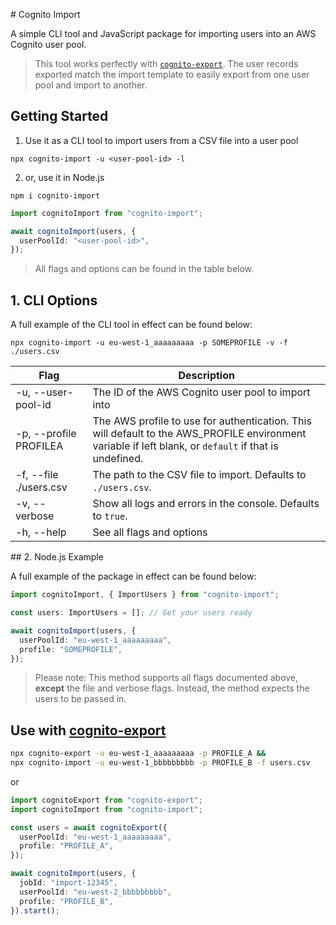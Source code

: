 # Cognito Import

A simple CLI tool and JavaScript package for importing users into an AWS Cognito user pool.

> This tool works perfectly with [`cognito-export`](#use-with-cognito-export). The user records exported match the import template to easily export from one user pool and import to another.

## Getting Started

1. Use it as a CLI tool to import users from a CSV file into a user pool

`npx cognito-import -u <user-pool-id> -l`

2. or, use it in Node.js

`npm i cognito-import`

```typescript
import cognitoImport from "cognito-import";

await cognitoImport(users, {
  userPoolId: "<user-pool-id>",
});
```

> All flags and options can be found in the table below.

## 1. CLI Options

A full example of the CLI tool in effect can be found below:

`npx cognito-import -u eu-west-1_aaaaaaaaa -p SOMEPROFILE -v -f ./users.csv`

| Flag                              | Description                                                                                                                                            |
| --------------------------------- | ------------------------------------------------------------------------------------------------------------------------------------------------------ |
| -u, --user-pool-id <user-pool-id> | The ID of the AWS Cognito user pool to import into                                                                                                     |
| -p, --profile PROFILEA            | The AWS profile to use for authentication. This will default to the AWS_PROFILE environment variable if left blank, or `default` if that is undefined. |
| -f, --file ./users.csv            | The path to the CSV file to import. Defaults to `./users.csv`.                                                                                         |
| -v, --verbose                     | Show all logs and errors in the console. Defaults to `true`.                                                                                           |
| -h, --help                        | See all flags and options                                                                                                                              |

## 2. Node.js Example

A full example of the package in effect can be found below:

```typescript
import cognitoImport, { ImportUsers } from "cognito-import";

const users: ImportUsers = []; // Get your users ready

await cognitoImport(users, {
  userPoolId: "eu-west-1_aaaaaaaaa",
  profile: "SOMEPROFILE",
});
```

> Please note: This method supports all flags documented above, **except** the file and verbose flags. Instead, the method expects the users to be passed in.

## Use with [cognito-export](../cognito-export/)

```bash
npx cognito-export -u eu-west-1_aaaaaaaaa -p PROFILE_A &&
npx cognito-import -u eu-west-1_bbbbbbbbb -p PROFILE_B -f users.csv
```

or

```typescript
import cognitoExport from "cognito-export";
import cognitoImport from "cognito-import";

const users = await cognitoExport({
  userPoolId: "eu-west-1_aaaaaaaaa",
  profile: "PROFILE_A",
});

await cognitoImport(users, {
  jobId: "import-12345",
  userPoolId: "eu-west-2_bbbbbbbbb",
  profile: "PROFILE_B",
}).start();
```
